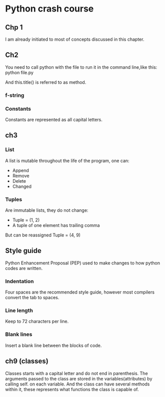 
# Python crash course

## Chp 1

I am already initiated to most of concepts discussed in this chapter.

## Ch2

You need to call python with the file to run it in the command line,like
this:
python file.py

And this.title() is referred to as method.

### f-string

### Constants

Constants are represented as all capital letters.

## ch3

### List

A list is mutable throughout the life of
the program, one can:

* Append
* Remove
* Delete
* Changed

### Tuples

Are immutable lists, they do not change:

* Tuple = (1, 2)
* A tuple of one element has trailing comma

But can be reassigned
Tuple = (4, 9)

## Style guide

Python Enhancement Proposal (PEP) used to make changes to how python codes are written.

### Indentation

Four spaces are the recommended style guide, however most compilers convert the tab to spaces.

### Line length

Keep to 72 characters per line.

### Blank lines

Insert a blank line between the blocks of code.

## ch9 (classes)

Classes starts with a capital letter and do not end in parenthesis.
The arguments passed to the class are stored in the variables(attributes) by calling
self. on each variable.
And the class can have several methods within it, these represents
what functions the class is capable of.
